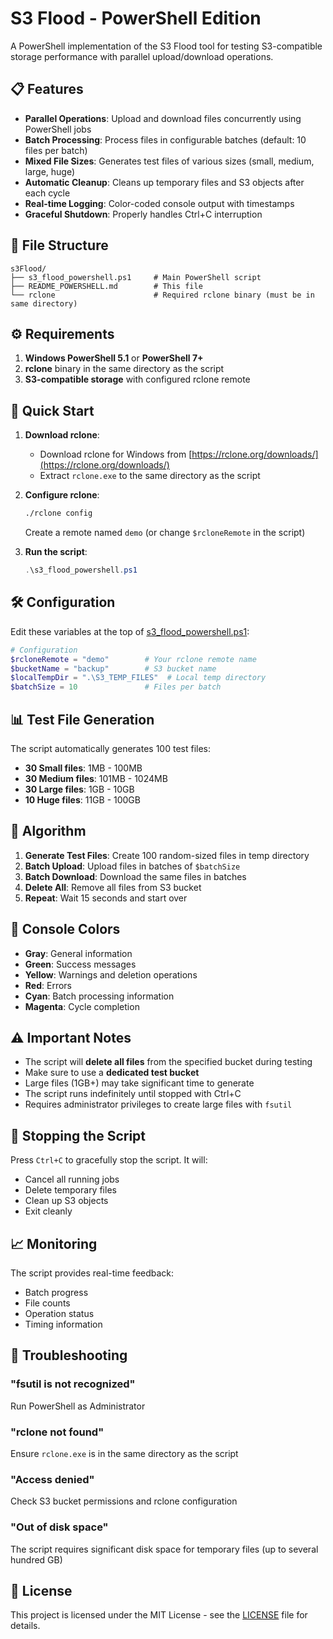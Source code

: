 # S3 Flood - PowerShell Edition

A PowerShell implementation of the S3 Flood tool for testing S3-compatible storage performance with parallel upload/download operations.

## 📋 Features

- **Parallel Operations**: Upload and download files concurrently using PowerShell jobs
- **Batch Processing**: Process files in configurable batches (default: 10 files per batch)
- **Mixed File Sizes**: Generates test files of various sizes (small, medium, large, huge)
- **Automatic Cleanup**: Cleans up temporary files and S3 objects after each cycle
- **Real-time Logging**: Color-coded console output with timestamps
- **Graceful Shutdown**: Properly handles Ctrl+C interruption

## 📁 File Structure

```
s3Flood/
├── s3_flood_powershell.ps1     # Main PowerShell script
├── README_POWERSHELL.md        # This file
└── rclone                      # Required rclone binary (must be in same directory)
```

## ⚙️ Requirements

1. **Windows PowerShell 5.1** or **PowerShell 7+**
2. **rclone** binary in the same directory as the script
3. **S3-compatible storage** with configured rclone remote

## 🚀 Quick Start

1. **Download rclone**:
   - Download rclone for Windows from [https://rclone.org/downloads/](https://rclone.org/downloads/)
   - Extract `rclone.exe` to the same directory as the script

2. **Configure rclone**:
   ```bash
   ./rclone config
   ```
   Create a remote named `demo` (or change `$rcloneRemote` in the script)

3. **Run the script**:
   ```powershell
   .\s3_flood_powershell.ps1
   ```

## 🛠️ Configuration

Edit these variables at the top of [s3_flood_powershell.ps1](file:///Users/dvorobiev/s3Flood/s3_flood_powershell.ps1):

```powershell
# Configuration
$rcloneRemote = "demo"        # Your rclone remote name
$bucketName = "backup"        # S3 bucket name
$localTempDir = ".\S3_TEMP_FILES"  # Local temp directory
$batchSize = 10               # Files per batch
```

## 📊 Test File Generation

The script automatically generates 100 test files:

- **30 Small files**: 1MB - 100MB
- **30 Medium files**: 101MB - 1024MB
- **30 Large files**: 1GB - 10GB
- **10 Huge files**: 11GB - 100GB

## 🔁 Algorithm

1. **Generate Test Files**: Create 100 random-sized files in temp directory
2. **Batch Upload**: Upload files in batches of `$batchSize`
3. **Batch Download**: Download the same files in batches
4. **Delete All**: Remove all files from S3 bucket
5. **Repeat**: Wait 15 seconds and start over

## 🎨 Console Colors

- **Gray**: General information
- **Green**: Success messages
- **Yellow**: Warnings and deletion operations
- **Red**: Errors
- **Cyan**: Batch processing information
- **Magenta**: Cycle completion

## ⚠️ Important Notes

- The script will **delete all files** from the specified bucket during testing
- Make sure to use a **dedicated test bucket**
- Large files (1GB+) may take significant time to generate
- The script runs indefinitely until stopped with Ctrl+C
- Requires administrator privileges to create large files with `fsutil`

## 🛑 Stopping the Script

Press `Ctrl+C` to gracefully stop the script. It will:
- Cancel all running jobs
- Delete temporary files
- Clean up S3 objects
- Exit cleanly

## 📈 Monitoring

The script provides real-time feedback:
- Batch progress
- File counts
- Operation status
- Timing information

## 🔧 Troubleshooting

### "fsutil is not recognized"
Run PowerShell as Administrator

### "rclone not found"
Ensure `rclone.exe` is in the same directory as the script

### "Access denied"
Check S3 bucket permissions and rclone configuration

### "Out of disk space"
The script requires significant disk space for temporary files (up to several hundred GB)

## 📄 License

This project is licensed under the MIT License - see the [LICENSE](LICENSE) file for details.
